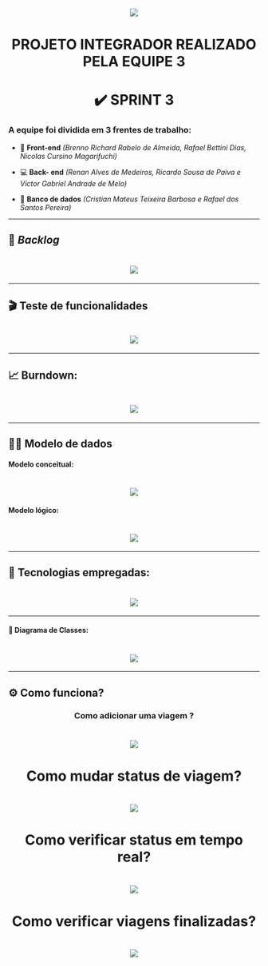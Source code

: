  ## <h1 align="center"> ![](https://github.com/DevSlim001/PI_2020.2/blob/master/logotipocomum.jpg) </h1> 
# <h1 align="center"> PROJETO INTEGRADOR REALIZADO PELA EQUIPE 3 </h1> 
## <h1 align="center"> :heavy_check_mark: SPRINT 3 </h1> 

### A equipe foi dividida em 3 frentes de trabalho:

- :art: **Front-end** *(Brenno Richard Rabelo de Almeida, Rafael Bettini Dias, Nicolas Cursino Magarifuchi)*

- :computer: **Back- end** *(Renan Alves de Medeiros, Ricardo Sousa de Paiva e Victor Gabriel Andrade de Melo)*

- :floppy_disk: **Banco de dados** *(Cristian Mateus Teixeira Barbosa e Rafael dos Santos Pereira)*


--------------------------------------------------------------------------------------------------------------------

## :bookmark: **_Backlog_**

## <h1 align="center"> ![](https://github.com/DevSlim001/PI_2020.2/blob/master/assets/Product_Backlog_total_3.png)</h1> 

--------------------------------------------------------------------------------------------------------------------

## :clapper: **Teste de funcionalidades**

## <h1 align="center"> ![](https://github.com/DevSlim001/PI_2020.2/blob/master/assets/testes_funcionalidades3_1.png) </h1> 

--------------------------------------------------------------------------------------------------------------------

## :chart_with_upwards_trend: Burndown:

## <h1 align="center">  ![](https://github.com/DevSlim001/PI_2020.2/blob/master/assets/BurndownSprint3.png) </h1> 

--------------------------------------------------------------------------------------------------------------------

## :man_technologist: Modelo de dados

#### Modelo conceitual:

## <h1 align="center">  ![](https://github.com/DevSlim001/PI_2020.2/blob/master/assets/mc_sprint3.jpg) </h1> 


#### Modelo lógico:

## <h1 align="center"> ![](https://github.com/DevSlim001/PI_2020.2/blob/master/assets/ml_sprint3.png) </h1> 

--------------------------------------------------------------------------------------------------------------------

## :rocket: Tecnologias empregadas:
 
## <h1 align="center"> ![](https://github.com/DevSlim001/PI_2020.2/blob/master/tecnology.png) </h1> 

--------------------------------------------------------------------------------------------------------------------

#### :tea: Diagrama de Classes:

## <h1 align="center"> ![](https://github.com/DevSlim001/PI_2020.2/blob/sprint2/diagramaclasses.png) </h1> 

--------------------------------------------------------------------------------------------------------------------
## :gear: Como funciona?

 <h3 align="center"> Como adicionar  uma viagem ? </h3> 

## <h1 align="center"> ![](https://github.com/DevSlim001/PI_2020.2/blob/master/assets/Adicionar-viagem-Funcionario3_1.gif) </h1>

 <h1 align="center"> Como mudar status de viagem? </h1> 

## <h1 align="center"> ![](https://github.com/DevSlim001/PI_2020.2/blob/master/assets/Mudar-status-de-viagem-Motorista3_4.gif) </h1>


 <h1 align="center"> Como verificar status em tempo real? </h1> 

## <h1 align="center"> ![](https://github.com/DevSlim001/PI_2020.2/blob/master/assets/Verificar-status-em-tempo-real3_3.gif) </h1>


 <h1 align="center"> Como verificar viagens finalizadas? </h1> 

## <h1 align="center"> ![](https://github.com/DevSlim001/PI_2020.2/blob/master/assets/Como-verificar-viagens-finalizadas-Funcionario3_2.gif) </h1>







